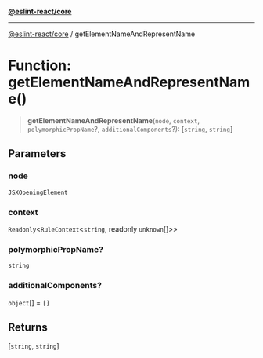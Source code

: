 [**@eslint-react/core**](../README.md)

***

[@eslint-react/core](../README.md) / getElementNameAndRepresentName

# Function: getElementNameAndRepresentName()

> **getElementNameAndRepresentName**(`node`, `context`, `polymorphicPropName`?, `additionalComponents`?): \[`string`, `string`\]

## Parameters

### node

`JSXOpeningElement`

### context

`Readonly`\<`RuleContext`\<`string`, readonly `unknown`[]\>\>

### polymorphicPropName?

`string`

### additionalComponents?

`object`[] = `[]`

## Returns

\[`string`, `string`\]
